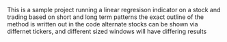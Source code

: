 This is a sample project running a linear regresison indicator on a stock and trading based on short and long term patterns
the exact outline of the method is written out in the code
alternate stocks can be shown via differnet tickers, and different sized windows will have differing results
